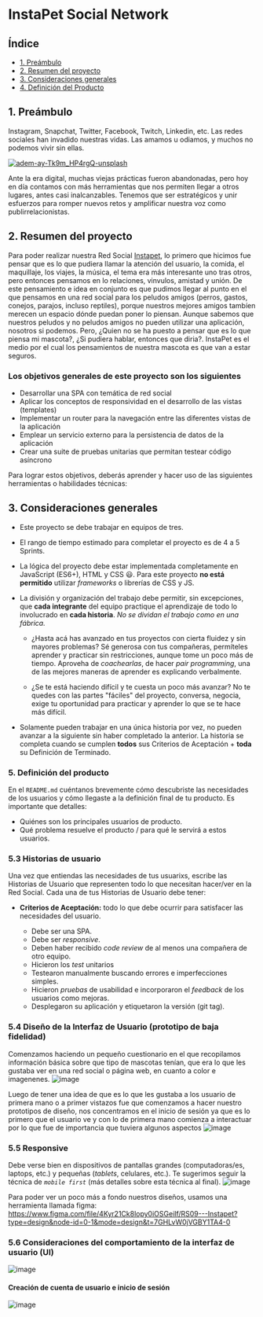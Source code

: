 #   InstaPet Social Network

## Índice

* [1. Preámbulo](#1-preámbulo)
* [2. Resumen del proyecto](#2-resumen-del-proyecto)
* [3. Consideraciones generales](#3-consideraciones-generales)
* [4. Definición del Producto](#4-definición-del-producto)

## 1. Preámbulo

Instagram, Snapchat, Twitter, Facebook, Twitch, Linkedin, etc. Las redes
sociales han invadido nuestras vidas. Las amamos u odiamos, y muchos no podemos
vivir sin ellas.

[![adem-ay-Tk9m_HP4rgQ-unsplash](https://user-images.githubusercontent.com/110297/135544666-4efa54f1-4ff6-4c4c-b398-6df04ef56117.jpg)
](https://lamenteesmaravillosa.com/wp-content/uploads/2021/08/persona-movil-emoticonos-redes-sociales.jpg)

Ante la era digital, muchas viejas prácticas fueron abandonadas, pero hoy en día contamos con más herramientas que nos permiten llegar a otros lugares, antes casi inalcanzables. Tenemos que ser estratégicos y unir esfuerzos para romper nuevos retos y amplificar nuestra voz como publirrelacionistas.

## 2. Resumen del proyecto

Para poder realizar nuestra Red Social [Instapet](https://instapet-rs9.web.app/), lo primero que hicimos fue pensar que es lo que pudiera llamar la atención del usuario, la comida, el maquillaje, los viajes, la música, el tema era más interesante uno tras otros, pero entonces pensamos en lo relaciones, vinvulos, amistad y unión. De este pensamiento e idea en conjunto es que pudimos llegar al punto en el que pensamos en una red social para los peludos amigos (perros, gastos, conejos, parajos, incluso reptiles), porque nuestros mejores amigos tambíen merecen un espacio dónde puedan poner lo piensan. Aunque sabemos que nuestros peludos y no peludos amigos no pueden utilizar una aplicación, nosotros si podemos. Pero, ¿Quien no se ha puesto a pensar que es lo que piensa mi mascota?, ¿Si pudiera hablar, entonces que diria?.
InstaPet es el medio por el cual los pensamientos de nuestra mascota es que van a estar seguros.


### Los objetivos generales de este proyecto son los siguientes

* Desarrollar una SPA con temática de red social
* Aplicar los conceptos de responsividad en el desarrollo de las vistas (templates)
* Implementar un router para la navegación entre las diferentes vistas de la aplicación
* Emplear un servicio externo para la persistencia de datos de la aplicación
* Crear una suite de pruebas unitarias que permitan testear código asíncrono

Para lograr estos objetivos, deberás aprender y hacer uso de las siguientes
herramientas o habilidades técnicas:




## 3. Consideraciones generales

* Este proyecto se debe trabajar en equipos de tres.

* El rango de tiempo estimado para completar el proyecto es de 4 a 5 Sprints.

* La lógica del proyecto debe estar implementada completamente en JavaScript
  (ES6+), HTML y CSS :smiley:. Para este proyecto **no está permitido** utilizar
  _frameworks_ o librerías de CSS y JS.

* La división y organización del trabajo debe permitir, sin excepciones, que
  **cada integrante** del equipo practique el aprendizaje de todo lo involucrado
  en **cada historia**. _No se dividan el trabajo como en una fábrica._
  - ¿Hasta acá has avanzado en tus proyectos con cierta fluidez y sin mayores
    problemas? Sé generosa con tus compañeras, permíteles aprender y practicar
    sin restricciones, aunque tome un poco más de tiempo. Aproveha de
    _coachearlas_, de hacer _pair programming_, una de las mejores maneras de
    aprender es explicando verbalmente.

  - ¿Se te está haciendo difícil y te cuesta un poco más avanzar? No te quedes
    con las partes "fáciles" del proyecto, conversa, negocia, exige tu oportunidad
    para practicar y aprender lo que se te hace más difícil.

* Solamente pueden trabajar en una única historia por vez, no pueden avanzar a
  la siguiente sin haber completado la anterior. La historia se completa cuando
  se cumplen **todos** sus Criterios de Aceptación + **toda** su Definición
  de Terminado.


### 5. Definición del producto

En el `README.md` cuéntanos brevemente cómo descubriste las necesidades de los
usuarios y cómo llegaste a la definición final de tu producto. Es importante
que detalles:

* Quiénes son los principales usuarios de producto.
* Qué problema resuelve el producto / para qué le servirá a estos usuarios.

### 5.3 Historias de usuario

Una vez que entiendas las necesidades de tus usuarixs, escribe las Historias de
Usuario que representen todo lo que necesitan hacer/ver en la Red Social. Cada
una de tus Historias de Usuario debe tener:

* **Criterios de Aceptación:** todo lo que debe ocurrir para satisfacer las
  necesidades del usuario.

  - Debe ser una SPA.
  - Debe ser _responsive_.
  - Deben haber recibido _code review_ de al menos una compañera de otro equipo.
  - Hicieron los _test_ unitarios
  - Testearon manualmente buscando errores e imperfecciones simples.
  - Hicieron _pruebas_ de usabilidad e incorporaron el _feedback_ de los
    usuarios como mejoras.
  - Desplegaron su aplicación y etiquetaron la versión (git tag).

### 5.4 Diseño de la Interfaz de Usuario (prototipo de baja fidelidad)

Comenzamos haciendo un pequeño cuestionario en el que recopilamos información básica sobre que tipo de mascotas tenían, que era lo que les gustaba ver en una red social o página web, en cuanto a color e imagenenes. ![image](https://github.com/JB-Gra/DEV008-social-network/assets/131560414/b30e2b04-c99f-4d72-aa5c-0fab38fd3740)

Luego de tener una idea de que es lo que les gustaba a los usuario de primera mano o a primer vistazos fue que comenzamos a hacer nuestro prototipos de diseño, nos concentramos en el inicio de sesión ya que es lo primero que el usuario ve y con lo de primera mano comienza a interactuar por lo que fue de importancia que tuviera algunos aspectos 
![image](https://github.com/JB-Gra/DEV008-social-network/assets/131560414/4bd8fb0b-e5e9-4637-b470-7ccf11deebb1)


### 5.5 Responsive

Debe verse bien en dispositivos de pantallas grandes
(computadoras/es, laptops, etc.) y pequeñas (_tablets_, celulares, etc.). Te
sugerimos seguir la técnica de _`mobile first`_ (más detalles sobre esta técnica
al final).
![image](https://github.com/JB-Gra/DEV008-social-network/assets/131560414/c6ec3724-0d6d-44d7-828b-bdc7df020895)

Para poder ver un poco más a fondo nuestros diseños, usamos una herramienta llamada figma: https://www.figma.com/file/4Kyr21Ck8lopy0iOSGeilf/RS09---Instapet?type=design&node-id=0-1&mode=design&t=7GHLvW0jVGBY1TA4-0

### 5.6 Consideraciones del comportamiento de la interfaz de usuario (UI)
![image](https://github.com/JB-Gra/DEV008-social-network/assets/131560414/a7a3607d-3b3c-4b58-8f02-3e08d0089047)


#### Creación de cuenta de usuario e inicio de sesión

![image](https://github.com/JB-Gra/DEV008-social-network/assets/131560414/b9c7af28-33cb-4bdc-a428-dd3174e1a07e)



